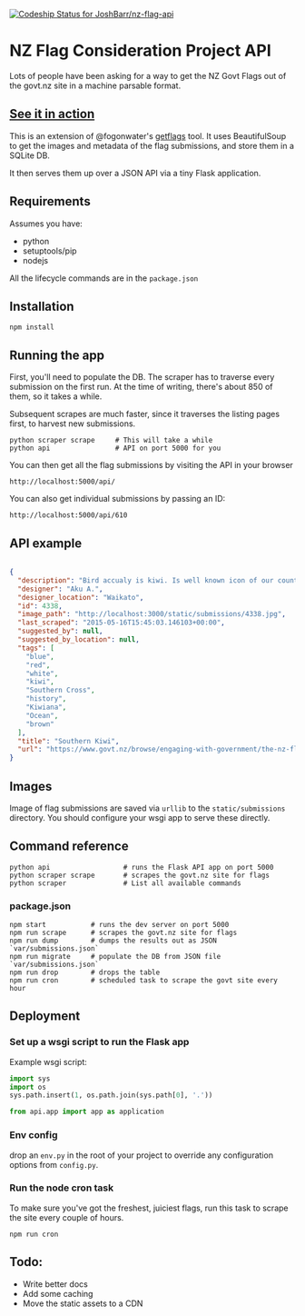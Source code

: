 [ ![Codeship Status for JoshBarr/nz-flag-api](https://codeship.com/projects/4a698e60-7754-0132-4dc3-26527322a871/status?branch=master)](https://codeship.com/projects/55433)

# NZ Flag Consideration Project API

Lots of people have been asking for a way to get the NZ Govt Flags out of the
govt.nz site in a machine parsable format.

## [See it in action](http://flag.joshbarr.com/api/)

This is an extension of @fogonwater's
[getflags](https://github.com/fogonwater/getflags) tool. It uses BeautifulSoup
to get the images and metadata of the flag submissions, and store them in a
SQLite DB.

It then serves them up over a JSON API via a tiny Flask application.


## Requirements

Assumes you have:
* python
* setuptools/pip
* nodejs

All the lifecycle commands are in the `package.json`

## Installation

```shell
npm install
```

## Running the app

First, you'll need to populate the DB. The scraper has to traverse every
submission on the first run. At the time of writing, there's about 850 of them,
so it takes a while.

Subsequent scrapes are much faster, since it traverses the listing pages first,
to harvest new submissions.

```shell
python scraper scrape     # This will take a while
python api                # API on port 5000 for you
```

You can then get all the flag submissions by visiting the API in your browser
```
http://localhost:5000/api/
```

You can also get individual submissions by passing an ID:

```
http://localhost:5000/api/610
```

## API example

```json

{
  "description": "Bird accualy is kiwi. Is well known icon of our country and people. Also stars are southern cross and blue is pacific ocean. Where we're from and how we got here.",
  "designer": "Aku A.",
  "designer_location": "Waikato",
  "id": 4338,
  "image_path": "http://localhost:3000/static/submissions/4338.jpg",
  "last_scraped": "2015-05-16T15:45:03.146103+00:00",
  "suggested_by": null,
  "suggested_by_location": null,
  "tags": [
    "blue",
    "red",
    "white",
    "kiwi",
    "Southern Cross",
    "history",
    "Kiwiana",
    "Ocean",
    "brown"
  ],
  "title": "Southern Kiwi",
  "url": "https://www.govt.nz/browse/engaging-with-government/the-nz-flag-your-chance-to-decide/gallery/design/4338"
}
```

## Images

Image of flag submissions are saved via `urllib` to the `static/submissions`
directory. You should configure your wsgi app to serve these directly.


## Command reference

```
python api                  # runs the Flask API app on port 5000
python scraper scrape       # scrapes the govt.nz site for flags
python scraper              # List all available commands
```

### package.json
```shell
npm start           # runs the dev server on port 5000
npm run scrape      # scrapes the govt.nz site for flags
npm run dump        # dumps the results out as JSON `var/submissions.json`
npm run migrate     # populate the DB from JSON file `var/submissions.json`
npm run drop        # drops the table
npm run cron        # scheduled task to scrape the govt site every hour
```


## Deployment

### Set up a wsgi script to run the Flask app

Example wsgi script:
```python
import sys
import os
sys.path.insert(1, os.path.join(sys.path[0], '.'))

from api.app import app as application

```

### Env config

drop an `env.py` in the root of your project to override any configuration
options from `config.py`.

### Run the node cron task

To make sure you've got the freshest, juiciest flags, run this task to scrape
the site every couple of hours.

```
npm run cron
```

## Todo:
* Write better docs
* Add some caching
* Move the static assets to a CDN


